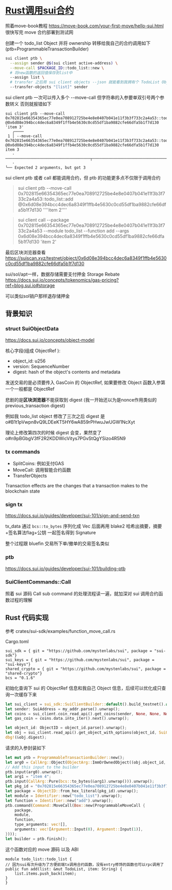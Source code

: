 # [Rust调用sui合约](/2024/07/rust_call_sui_contract_function.md)

照着move-book教程 <https://move-book.com/your-first-move/hello-sui.html> 很快写完 move 合约部署到测试网

创建一个 todo_list Object 并将 ownership 转移给我自己的合约调用如下(ptb=ProgrammableTransactionBuilder)

```bash
sui client ptb \
  --assign sender @$(sui client active-address) \
  --move-call $PACKAGE_ID::todo_list::new \
  # 将new函数的返回值保存到list中
  --assign list \
  # transfer 之后用 sui client objects --json 就能看到我拥有个 TodoList Object
  --transfer-objects "[list]" sender
```

sui client ptb 一次可以传入多个 --move-call 但字符串的入参要单双引号两个参数转义 否则就报错如下

```
sui client ptb --move-call 0x702815e66354365ec77e0ea708912725be4e8e0407b041e11f3b3f733c2a4a53::todo_list::add @0x6d08e394bcc4dec6a8349f1ffb4e5630c0cd55df1ba9882cfe66dfa5b1f7d130 'item 3'
   ╭────
 1 │ --move-call 0x702815e66354365ec77e0ea708912725be4e8e0407b041e11f3b3f733c2a4a53::todo_list::add @0x6d08e394bcc4dec6a8349f1ffb4e5630c0cd55df1ba9882cfe66dfa5b1f7d130 item 3 
   ·                                                                                                ─────────────────────────────────────┬────────────────────────────────────
   ·                                                                                                                                     ╰── Expected 2 arguments, but got 3
```

sui client ptb 或者 call 都能调用合约，但 ptb 的功能更多点不仅限于调用合约

> sui client ptb --move-call 0x702815e66354365ec77e0ea708912725be4e8e0407b041e11f3b3f733c2a4a53::todo_list::add @0x6d08e394bcc4dec6a8349f1ffb4e5630c0cd55df1ba9882cfe66dfa5b1f7d130 ''\''item 2'\'''

> sui client call --package 0x702815e66354365ec77e0ea708912725be4e8e0407b041e11f3b3f733c2a4a53 --module todo_list --function add --args 0x6d08e394bcc4dec6a8349f1ffb4e5630c0cd55df1ba9882cfe66dfa5b1f7d130 'item 2'

最后区块浏览器查看 <https://suiscan.xyz/testnet/object/0x6d08e394bcc4dec6a8349f1ffb4e5630c0cd55df1ba9882cfe66dfa5b1f7d130>

sui/sol/apt一样，数据存储需要支付押金 Storage Rebate <https://docs.sui.io/concepts/tokenomics/gas-pricing?ref=blog.sui.io#storage>

可以类似sol销户那样退存储押金

## 背景知识

### struct SuiObjectData

<https://docs.sui.io/concepts/object-model>

核心字段(组成 ObjectRef ):
- object_id: u256
- version: SequenceNumber
- digest: hash of the object's contents and metadata

发送交易的是必须要传入 GasCoin 的 ObjectRef, 如果要修改 Object 函数入参第一个一般都是 ObjectRef

悲剧的是**区块浏览器**不能获取到 digest (我一开始还以为是nonce作用类似的previous_transaction digest)

例如我 todo_list object 修改了三次之后 digest 是 o#B1t1pVwpn8vQ9LDEeKT5HY6wA859rPHwuJwUGW1NcXyt

理论上修改第四次的时候 digest 会变，果然变了 o#n9pBGbgV3fF2R2KDDWicVitys7PGvStQgYSizo4R5N9

### tx commands
- SplitCoins: 例如支付GAS
- MoveCall: 调用智能合约函数
- TransferObjects

Transaction effects are the changes that a transaction makes to the blockchain state

### sign tx

<https://docs.sui.io/guides/developer/sui-101/sign-and-send-txn>

tx_data 通过 `bcs::to_bytes` 序列化成 Vec<u8> 后面再用 blake2 哈希出摘要，摘要+签名算法flag+公钥 一起签名得到 Signature

整个过程跟 bluefin 交易所下单/撤单的交易签名类似

### ptb

<https://docs.sui.io/guides/developer/sui-101/building-ptb>

### SuiClientCommands::Call

照着 sui 源码 Call sub command 的处理流程读一遍，就加深对 sui 调用合约函数过程的理解

## Rust 代码实现

参考 crates/sui-sdk/examples/function_move_call.rs

Cargo.toml

```
sui_sdk = { git = "https://github.com/mystenlabs/sui", package = "sui-sdk"}
sui_keys = { git = "https://github.com/mystenlabs/sui", package = "sui-keys"}
shared_crypto = { git = "https://github.com/mystenlabs/sui", package = "shared-crypto"}
bcs = "0.1.6"
```

初始化查询下 sui 的 ObjectRef 信息和我自己 Object 信息，后续可以优化成只查询一次缓存下来

```rust
let sui_client = sui_sdk::SuiClientBuilder::default().build_testnet().await.unwrap();
let sender: SuiAddress = my_addr.parse().unwrap();
let coins = sui_client.coin_read_api().get_coins(sender, None, None, None).await.unwrap();
let gas_coin = coins.data.into_iter().next().unwrap();

let object_id: ObjectID = object_id.parse().unwrap();
let obj = sui_client.read_api().get_object_with_options(object_id, SuiObjectDataOptions::bcs_lossless()).await.unwrap().data.unwrap();
dbg!(&obj.digest);
```

请求的入参封装如下

```rust
let mut ptb = ProgrammableTransactionBuilder::new();
let arg0 = CallArg::Object(ObjectArg::ImmOrOwnedObject((obj.object_id, obj.version, obj.digest)));
// Add this input to the builder
ptb.input(arg0).unwrap();
let arg1 = "item 4";
ptb.input(CallArg::Pure(bcs::to_bytes(&arg1).unwrap())).unwrap();
let pkg_id = "0x702815e66354365ec77e0ea708912725be4e8e0407b041e11f3b3f733c2a4a53";
let package = ObjectID::from_hex_literal(pkg_id).unwrap();
let module = Identifier::new("todo_list").unwrap();
let function = Identifier::new("add").unwrap();
ptb.command(Command::MoveCall(Box::new(ProgrammableMoveCall {
    package,
    module,
    function,
    type_arguments: vec![],
    arguments: vec![Argument::Input(0), Argument::Input(1)],
})));
let builder = ptb.finish();
```

这个函数对应的 move 源码 以及 ABI

```move
module todo_list::todo_list {
// 因为sui有次升级为了方便前端tx调用合约函数，没有entry修饰的函数也可以rpc调用了
public fun add(list: &mut TodoList, item: String) {
    list.items.push_back(item);
}
}
```
